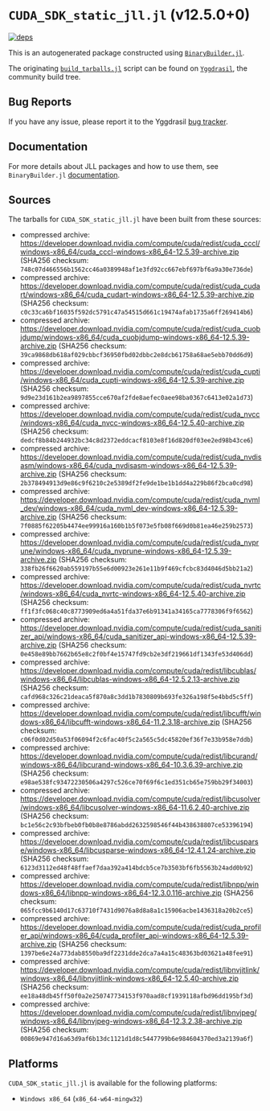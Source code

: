 # `CUDA_SDK_static_jll.jl` (v12.5.0+0)

[![deps](https://juliahub.com/docs/CUDA_SDK_static_jll/deps.svg)](https://juliahub.com/ui/Packages/CUDA_SDK_static_jll/eFajz?page=2)

This is an autogenerated package constructed using [`BinaryBuilder.jl`](https://github.com/JuliaPackaging/BinaryBuilder.jl).

The originating [`build_tarballs.jl`](https://github.com/JuliaPackaging/Yggdrasil/blob/a8b3618b5691eedc9536512759d9c67c0c8616b2/C/CUDA/CUDA_SDK_static@12.5/build_tarballs.jl) script can be found on [`Yggdrasil`](https://github.com/JuliaPackaging/Yggdrasil/), the community build tree.

## Bug Reports

If you have any issue, please report it to the Yggdrasil [bug tracker](https://github.com/JuliaPackaging/Yggdrasil/issues).

## Documentation

For more details about JLL packages and how to use them, see `BinaryBuilder.jl` [documentation](https://docs.binarybuilder.org/stable/jll/).

## Sources

The tarballs for `CUDA_SDK_static_jll.jl` have been built from these sources:

* compressed archive: https://developer.download.nvidia.com/compute/cuda/redist/cuda_cccl/windows-x86_64/cuda_cccl-windows-x86_64-12.5.39-archive.zip (SHA256 checksum: `748c07d466556b1562cc46a0389948af1e3fd92cc667ebf697bf6a9a30e736de`)
* compressed archive: https://developer.download.nvidia.com/compute/cuda/redist/cuda_cudart/windows-x86_64/cuda_cudart-windows-x86_64-12.5.39-archive.zip (SHA256 checksum: `c0c33ca6bf16035f592dc5791c47a54515d661c19474afab1735a6ff269414b6`)
* compressed archive: https://developer.download.nvidia.com/compute/cuda/redist/cuda_cuobjdump/windows-x86_64/cuda_cuobjdump-windows-x86_64-12.5.39-archive.zip (SHA256 checksum: `39ca9868db618af029cbbcf36950fbd02dbbc2e8dcb61758a68ae5ebb70dd6d9`)
* compressed archive: https://developer.download.nvidia.com/compute/cuda/redist/cuda_cupti/windows-x86_64/cuda_cupti-windows-x86_64-12.5.39-archive.zip (SHA256 checksum: `9d9e23d161b2ea9897855cce670af2fde8aefec0aee98ba0367c6413e02a1d73`)
* compressed archive: https://developer.download.nvidia.com/compute/cuda/redist/cuda_nvcc/windows-x86_64/cuda_nvcc-windows-x86_64-12.5.40-archive.zip (SHA256 checksum: `dedcf8b84b244932bc34c8d2372eddcacf8103e8f16d820df03ee2ed98b43ce6`)
* compressed archive: https://developer.download.nvidia.com/compute/cuda/redist/cuda_nvdisasm/windows-x86_64/cuda_nvdisasm-windows-x86_64-12.5.39-archive.zip (SHA256 checksum: `2b378494913d9e86c9f6210c2e5389df2fe9de1be1b1dd4a229b86f2bca0cd98`)
* compressed archive: https://developer.download.nvidia.com/compute/cuda/redist/cuda_nvml_dev/windows-x86_64/cuda_nvml_dev-windows-x86_64-12.5.39-archive.zip (SHA256 checksum: `7f0885f62205b4474ee99916a160b1b5f073e5fb08f669d0b81ea46e259b2573`)
* compressed archive: https://developer.download.nvidia.com/compute/cuda/redist/cuda_nvprune/windows-x86_64/cuda_nvprune-windows-x86_64-12.5.39-archive.zip (SHA256 checksum: `338fb26f6620ab559197b55e6d00923e261e11b9f469cfcbc83d4046d5bb21a2`)
* compressed archive: https://developer.download.nvidia.com/compute/cuda/redist/cuda_nvrtc/windows-x86_64/cuda_nvrtc-windows-x86_64-12.5.40-archive.zip (SHA256 checksum: `ff1f3fc068c40c8773909ed6a4a51fda37e6b91341a34165ca7778306f9f6562`)
* compressed archive: https://developer.download.nvidia.com/compute/cuda/redist/cuda_sanitizer_api/windows-x86_64/cuda_sanitizer_api-windows-x86_64-12.5.39-archive.zip (SHA256 checksum: `0e458e89bb7662b65e8c2f0bf4e15747fd9cb2e3df219661df1343fe53d406dd`)
* compressed archive: https://developer.download.nvidia.com/compute/cuda/redist/libcublas/windows-x86_64/libcublas-windows-x86_64-12.5.2.13-archive.zip (SHA256 checksum: `cafd968c326c21deaca5f870a8c3dd1b7830809b693fe326a198f5e4bbd5c5ff`)
* compressed archive: https://developer.download.nvidia.com/compute/cuda/redist/libcufft/windows-x86_64/libcufft-windows-x86_64-11.2.3.18-archive.zip (SHA256 checksum: `c06f0d02d50a53f06094f2c6fac40f5c2a565c5dc45820ef36f7e33b958e7ddb`)
* compressed archive: https://developer.download.nvidia.com/compute/cuda/redist/libcurand/windows-x86_64/libcurand-windows-x86_64-10.3.6.39-archive.zip (SHA256 checksum: `e98ae538fc93472230506a4297c526ce70f69f6c1ed351cb65e759bb29f34003`)
* compressed archive: https://developer.download.nvidia.com/compute/cuda/redist/libcusolver/windows-x86_64/libcusolver-windows-x86_64-11.6.2.40-archive.zip (SHA256 checksum: `bc1e56c2c93bfbeb0fb0b8e8786abdd2632598546f44b438638807ce53396194`)
* compressed archive: https://developer.download.nvidia.com/compute/cuda/redist/libcusparse/windows-x86_64/libcusparse-windows-x86_64-12.4.1.24-archive.zip (SHA256 checksum: `6123d3112ed48f48ffaef7daa392a414bdcb5ce7b3503bf6fb5563b24add0b92`)
* compressed archive: https://developer.download.nvidia.com/compute/cuda/redist/libnpp/windows-x86_64/libnpp-windows-x86_64-12.3.0.116-archive.zip (SHA256 checksum: `065fcc9b6140d17c63710f7431d9076a8d8a8a1c15906acbe1436318a20b2ce5`)
* compressed archive: https://developer.download.nvidia.com/compute/cuda/redist/cuda_profiler_api/windows-x86_64/cuda_profiler_api-windows-x86_64-12.5.39-archive.zip (SHA256 checksum: `1397be6e24a773dab8550ba9df2231dde2dca7a4a15c48363bd03621a48fee91`)
* compressed archive: https://developer.download.nvidia.com/compute/cuda/redist/libnvjitlink/windows-x86_64/libnvjitlink-windows-x86_64-12.5.40-archive.zip (SHA256 checksum: `ee18a48db45ff50f0a2e250747734153f970aad8cf1939118afbd96dd195bf3d`)
* compressed archive: https://developer.download.nvidia.com/compute/cuda/redist/libnvjpeg/windows-x86_64/libnvjpeg-windows-x86_64-12.3.2.38-archive.zip (SHA256 checksum: `00869e947d16a63d9af6b13dc1121d1d8c5447799b6e984604370ed3a2139a6f`)

## Platforms

`CUDA_SDK_static_jll.jl` is available for the following platforms:

* `Windows x86_64` (`x86_64-w64-mingw32`)
